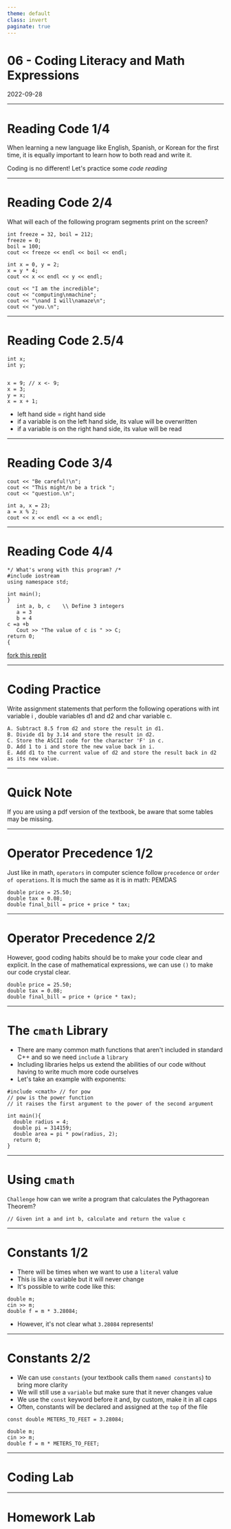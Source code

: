 ```yaml
---
theme: default
class: invert
paginate: true
---
```


# 06 - Coding Literacy and Math Expressions
2022-09-28

---

# Reading Code 1/4

When learning a new language like English, Spanish, or Korean for the first time, it is equally important to learn how to both read and write it.

Coding is no different! Let's practice some *code reading*

---

# Reading Code 2/4

What will each of the following program segments print on the screen?

```
int freeze = 32, boil = 212;
freeze = 0;
boil = 100;
cout << freeze << endl << boil << endl;
```

```
int x = 0, y = 2;
x = y * 4;
cout << x << endl << y << endl;
```

```
cout << "I am the incredible";
cout << "computing\nmachine";
cout << "\nand I will\namaze\n";
cout << "you.\n";
```

---

# Reading Code 2.5/4

```
int x;
int y;


x = 9; // x <- 9;
x = 3;
y = x;
x = x + 1;
```

- left hand side = right hand side
- if a variable is on the left hand side, its value will be overwritten
- if a variable is on the right hand side, its value will be read


---

# Reading Code 3/4

```
cout << "Be careful!\n";
cout << "This might/n be a trick ";
cout << "question.\n";
```

```
int a, x = 23;
a = x % 2;
cout << x << endl << a << endl;
```

---

# Reading Code 4/4

```
*/ What's wrong with this program? /*
#include iostream
using namespace std;

int main();
}
   int a, b, c    \\ Define 3 integers
   a = 3
   b = 4
c =a +b
   Cout >> "The value of c is " >> C;
return 0;
{
```

[fork this replit](shorturl.at/inU45)

---

# Coding Practice

Write assignment statements that perform the following operations with int variable i , double variables d1 and d2 and char variable c.

```
A. Subtract 8.5 from d2 and store the result in d1.
B. Divide d1 by 3.14 and store the result in d2.
C. Store the ASCII code for the character 'F' in c.
D. Add 1 to i and store the new value back in i.
E. Add d1 to the current value of d2 and store the result back in d2 as its new value.
```

---

# Quick Note

If you are using a pdf version of the textbook, be aware that some tables may be missing.

---

# Operator Precedence 1/2

Just like in math, `operators` in computer science follow `precedence` or `order of operations`. It is much the same as it is in math: PEMDAS

```
double price = 25.50;
double tax = 0.08;
double final_bill = price + price * tax;
```

---

# Operator Precedence 2/2

However, good coding habits should be to make your code clear and explicit. In the case of mathematical expressions, we can use `()` to make our code crystal clear.

```
double price = 25.50;
double tax = 0.08;
double final_bill = price + (price * tax);
```

---

# The `cmath` Library

- There are many common math functions that aren't included in standard C++ and so we need `include` a `library`
- Including libraries helps us extend the abilities of our code without having to write much more code ourselves
- Let's take an example with exponents:

```
#include <cmath> // for pow
// pow is the power function
// it raises the first argument to the power of the second argument

int main(){
  double radius = 4;
  double pi = 314159;
  double area = pi * pow(radius, 2);
  return 0;
}
```

---

# Using `cmath`

`Challenge` how can we write a program that calculates the Pythagorean Theorem?

```
// Given int a and int b, calculate and return the value c
```
---

# Constants 1/2

- There will be times when we want to use a `literal` value
- This is like a variable but it will never change
- It's possible to write code like this:

```
double m;
cin >> m;
double f = m * 3.28084;
```

- However, it's not clear what `3.28084` represents!

---

# Constants 2/2

- We can use `constants` (your textbook calls them `named constants`) to bring more clarity
- We will still use a `variable` but make sure that it never changes value
- We use the `const` keyword before it and, by custom, make it in all caps
- Often, constants will be declared and assigned at the `top` of the file

```
const double METERS_TO_FEET = 3.28084;

double m;
cin >> m;
double f = m * METERS_TO_FEET;
```

---

# Coding Lab

---

# Homework Lab
